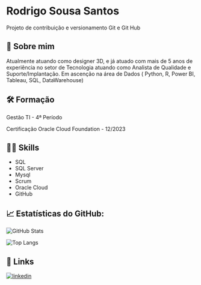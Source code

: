 
# Rodrigo Sousa Santos

Projeto de contribuição e versionamento Git e Git Hub




## 🚀 Sobre mim
Atualmente atuando como designer 3D, e já atuado com mais de 5 anos de experiência no setor de Tecnologia atuando como Analista de Qualidade e Suporte/Implantação. Em ascenção na área de Dados ( Python, R, Power BI, Tableau, SQL, DataWarehouse)


## 🛠 Formação  
Gestão TI - 4ª Período

Certificação Oracle Cloud Foundation - 12/2023


## 🧑‍💻 Skills

* SQL
* SQL Server 
* Mysql
* Scrum
* Oracle Cloud
* GitHub

## 📈 Estatísticas do GitHub:
![GitHub Stats](https://github-readme-stats.vercel.app/api?username=RSousa-DS&theme=transparent&bg_color=000&border_color=30A3DC&show_icons=true&icon_color=30A3DC&title_color=E94D5F&text_color=FFF)


![Top Langs](https://github-readme-stats-git-masterrstaa-rickstaa.vercel.app/api/top-langs/?username=santosanders&layout=compact&bg_color=000&border_color=30A3DC&title_color=E94D5F&text_color=FFF)
## 🔗 Links

[![linkedin](https://img.shields.io/badge/linkedin-0A66C2?style=for-the-badge&logo=linkedin&logoColor=white)](https://www.linkedin.com/in/rodrigo-sousa-135730109//)